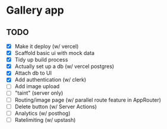 
# Gallery app

## TODO

- [x] Make it deploy (w/ vercel)
- [x] Scaffold basic ui with mock data
- [x] Tidy up build process
- [x] Actually set up a db (w/ vercel postgres)
- [x] Attach db to UI
- [x] Add authentication (w/ clerk)
- [ ] Add image upload
- [ ] "taint" (server only)
- [ ] Routing/image page (w/ parallel route feature in AppRouter)
- [ ] Delete button (w/ Server Actions)
- [ ] Analytics (w/ posthog)
- [ ] Ratelimiting (w/ upstash)
